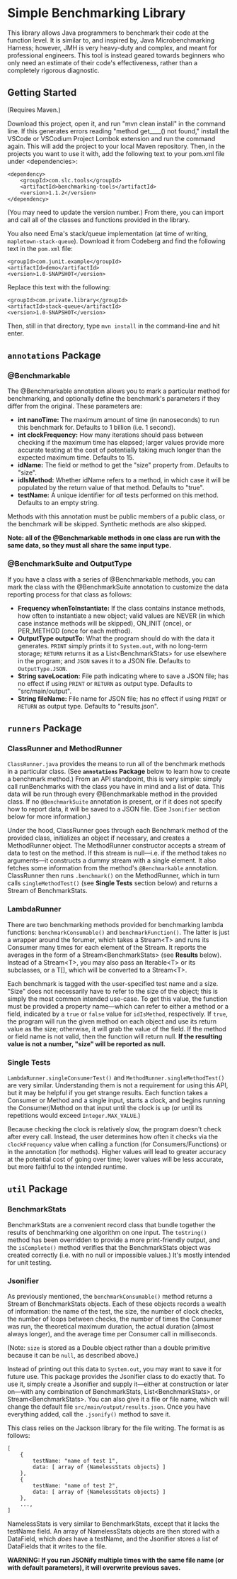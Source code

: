 # Simple Benchmarking Library
This library allows Java programmers to benchmark their code at the function level. It is similar to, and inspired by, Java Microbenchmarking Harness; however, JMH is very heavy-duty and complex, and meant for professional engineers. This tool is instead geared towards beginners who only need an estimate of their code's effectiveness, rather than a completely rigorous diagnostic.

## Getting Started
(Requires Maven.)

Download this project, open it, and run "mvn clean install" in the command line. If this generates errors reading "method get____() not found," install the VSCode or VSCodium Project Lombok extension and run the command again. This will add the project to your local Maven repository. Then, in the projects you want to use it with, add the following text to your pom.xml file under \<dependencies\>:

    <dependency>
        <groupId>com.slc.tools</groupId>
        <artifactId>benchmarking-tools</artifactId>
        <version>1.1.2</version>
    </dependency>

(You may need to update the version number.) From there, you can import and call all of the classes and functions provided in the library.

You also need Ema's stack/queue implementation (at time of writing, `mapletown-stack-queue`). Download it from Codeberg and find the following text in the `pom.xml` file:

    <groupId>com.junit.example</groupId>
    <artifactId>demo</artifactId>
    <version>1.0-SNAPSHOT</version>

Replace this text with the following:

    <groupId>com.private.library</groupId>
    <artifactId>stack-queue</artifactId>
    <version>1.0-SNAPSHOT</version>

Then, still in that directory, type `mvn install` in the command-line and hit enter.

## `annotations` Package
### @Benchmarkable
The @Benchmarkable annotation allows you to mark a particular method for benchmarking, and optionally define the benchmark's parameters if they differ from the original. These parameters are:

- **int nanoTime:** The maximum amount of time (in nanoseconds) to run this benchmark for. Defaults to 1 billion (i.e. 1 second).
- **int clockFrequency:** How many iterations should pass between checking if the maximum time has elapsed; larger values provide more accurate testing at the cost of potentially taking much longer than the expected maximum time. Defaults to 15.
- **idName:** The field or method to get the "size" property from. Defaults to "size".
- **idIsMethod:** Whether idName refers to a method, in which case it will be populated by the return value of that method. Defaults to "true".
- **testName:** A unique identifier for *all* tests performed on this method. Defaults to an empty string.

Methods with this annotation must be public members of a public class, or the benchmark will be skipped. Synthetic methods are also skipped.

**Note: all of the @Benchmarkable methods in one class are run with the same data, so they must all share the same input type.**

### @BenchmarkSuite and OutputType
If you have a class with a series of @Benchmarkable methods, you can mark the class with the @BenchmarkSuite annotation to customize the data reporting process for that class as follows:

- **Frequency whenToInstantiate:** If the class contains instance methods, how often to instantiate a new object; valid values are NEVER (in which case instance methods will be skipped), ON_INIT (once), or PER_METHOD (once for each method).
- **OutputType outputTo:** What the program should do with the data it generates. `PRINT` simply prints it to `System.out`, with no long-term storage; `RETURN` returns it as a List\<BenchmarkStats> for use elsewhere in the program; and `JSON` saves it to a JSON file. Defaults to `OutputType.JSON`.
- **String saveLocation:** File path indicating where to save a JSON file; has no effect if using `PRINT` or `RETURN` as output type. Defaults to "src/main/output".
- **String fileName:** File name for JSON file; has no effect if using `PRINT` or `RETURN` as output type. Defaults to "results.json".

## `runners` Package
### ClassRunner and MethodRunner
`ClassRunner.java` provides the means to run all of the benchmark methods in a particular class. (See **`annotations` Package** below to learn how to create a benchmark method.) From an API standpoint, this is very simple: simply call runBenchmarks with the class you have in mind and a list of data. This data will be run through every \@Benchmarkable method in the provided class. If no `@BenchmarkSuite` annotation is present, or if it does not specify how to report data, it will be saved to a JSON file. (See `Jsonifier` section below for more information.) 

Under the hood, ClassRunner goes through each Benchmark method of the provided class, initializes an object if necessary, and creates a MethodRunner object. The MethodRunner constructor accepts a stream of data to test on the method. If this stream is null—i.e. if the method takes no arguments—it constructs a dummy stream with a single element. It also fetches some information from the method's `@Benchmarkable` annotation. ClassRunner then runs `.benchmark()` on the MethodRunner, which in turn calls `singleMethodTest()` (see **Single Tests** section below) and returns a Stream of BenchmarkStats.

### LambdaRunner
There are two benchmarking methods provided for benchmarking lambda functions: `benchmarkConsumable()` and `benchmarkFunction()`. The latter is just a wrapper around the forumer, which takes a Stream\<T> and runs its Consumer many times for each element of the Stream. It reports the averages in the form of a Stream\<BenchmarkStats> (see **Results** below). Instead of a Stream\<T>, you may also pass an Iterable\<T> or its subclasses, or a T[], which will be converted to a Stream\<T>.

Each benchmark is tagged with the user-specified test name and a size. "Size" does not necessarily have to refer to the size of the object; this is simply the most common intended use-case. To get this value, the function must be provided a property name—which can refer to either a method or a field, indicated by a `true` or `false` value for `idIsMethod`, respectively. If `true`, the program will run the given method on each object and use its return value as the size; otherwise, it will grab the value of the field. If the method or field name is not valid, then the function will return null. **If the resulting value is not a number, "size" will be reported as null.**

### Single Tests
`LambdaRunner.singleConsumerTest()` and `MethodRunner.singleMethodTest()` are very similar. Understanding them is not a requirement for using this API, but it may be helpful if you get strange results. Each function takes a Consumer or Method and a single input, starts a clock, and begins running the Consumer/Method on that input until the clock is up (or until its repetitions would exceed `Integer.MAX_VALUE`.) 

Because checking the clock is relatively slow, the program doesn't check after every call. Instead, the user determines how often it checks via the `clockFrequency` value when calling a function (for Consumers/Functions) or in the annotation (for methods). Higher values will lead to greater accuracy at the potential cost of going over time; lower values will be less accurate, but more faithful to the intended runtime.

## `util` Package
### BenchmarkStats
BenchmarkStats are a convenient record class that bundle together the results of benchmarking one algorithm on one input. The `toString()` method has been overridden to provide a more print-friendly output, and the `isComplete()` method verifies that the BenchmarkStats object was created correctly (i.e. with no null or impossible values.) It's mostly intended for unit testing.

### Jsonifier
As previously mentioned, the `benchmarkConsumable()` method returns a Stream of BenchmarkStats objects. Each of these objects records a wealth of information: the name of the test, the size, the number of clock checks, the number of loops between checks, the number of times the Consumer was run, the theoretical maximum duration, the actual duration (almost always longer), and the average time per Consumer call in milliseconds. 

(Note: `size` is stored as a Double object rather than a double primitive because it can be `null`, as described above.)

Instead of printing out this data to `System.out`, you may want to save it for future use. This package provides the Jsonifier class to do exactly that. To use it, simply create a Jsonifier and supply it—either at construction or later on—with any combination of BenchmarkStats, List\<BenchmarkStats>, or Stream\<BenchmarkStats>. You can also give it a file or file name, which will change the default file `src/main/output/results.json`. Once you have everything added, call the `.jsonify()` method to save it.

This class relies on the Jackson library for the file writing. The format is as follows:

    [
        {
            testName: "name of test 1",
            data: [ array of {NamelessStats objects} ]
        },
        {
            testName: "name of test 2",
            data: [ array of {NamelessStats objects} ]
        },
        ...,
    ]

NamelessStats is very similar to BenchmarkStats, except that it lacks the testName field. An array of NamelessStats objects are then stored with a DataField, which *does* have a testName, and the Jsonifier stores a list of DataFields that it writes to the file.

**WARNING: If you run JSONify multiple times with the same file name (or with default parameters), it will overwrite previous saves.**